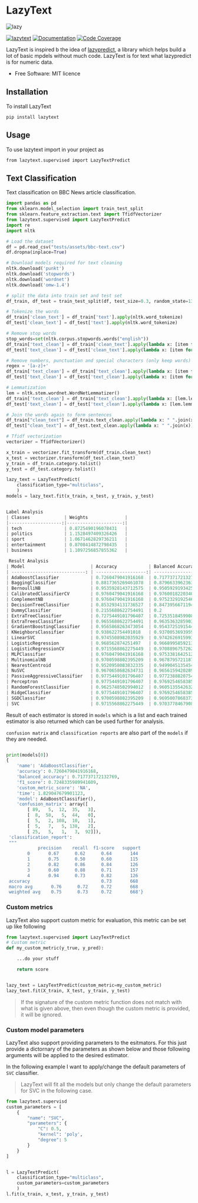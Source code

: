 # LazyText

![lazy](docs/sloth.png)


[![lazytext](https://github.com/jdvala/lazytext/actions/workflows/main.yml/badge.svg)](https://github.com/jdvala/lazytext/actions/workflows/main.yml)
[![Documentation](https://github.com/jdvala/lazytext/actions/workflows/pages/pages-build-deployment/badge.svg)](https://github.com/jdvala/lazytext/actions/workflows/pages/pages-build-deployment)
[![Code Coverage](https://codecov.io/gh/jdvala/lazytext/branch/master/graph/badge.svg)](https://codecov.io/gh/jdvala/lazytext)


LazyText is inspired b the idea of [lazypredict](https://github.com/shankarpandala/lazypredict), a library which helps build a lot of basic mpdels without much code. LazyText is for text what lazypredict is for numeric data.

* Free Software: MIT licence


## Installation

To install LazyText

`pip install lazytext`


## Usage

To use lazytext import in your project as

`from lazytext.supervised import LazyTextPredict`


## Text Classification

Text classification on BBC News article classification.

```python
import pandas as pd
from sklearn.model_selection import train_test_split
from sklearn.feature_extraction.text import TfidfVectorizer
from lazytext.supervised import LazyTextPredict
import re
import nltk

# Load the dataset
df = pd.read_csv("tests/assets/bbc-text.csv")
df.dropna(inplace=True)

# Download models required for text cleaning
nltk.download('punkt')
nltk.download('stopwords')
nltk.download('wordnet')
nltk.download('omw-1.4')

# split the data into train set and test set
df_train, df_test = train_test_split(df, test_size=0.3, random_state=13)

# Tokenize the words
df_train['clean_text'] = df_train['text'].apply(nltk.word_tokenize)
df_test['clean_text'] = df_test['text'].apply(nltk.word_tokenize)

# Remove stop words
stop_words=set(nltk.corpus.stopwords.words("english"))
df_train['text_clean'] = df_train['clean_text'].apply(lambda x: [item for item in x if item not in stop_words])
df_test['text_clean'] = df_test['clean_text'].apply(lambda x: [item for item in x if item not in stop_words])

# Remove numbers, punctuation and special characters (only keep words)
regex = '[a-z]+'
df_train['text_clean'] = df_train['text_clean'].apply(lambda x: [item for item in x if re.match(regex, item)])
df_test['text_clean'] = df_test['text_clean'].apply(lambda x: [item for item in x if re.match(regex, item)])

# Lemmatization
lem = nltk.stem.wordnet.WordNetLemmatizer()
df_train['text_clean'] = df_train['text_clean'].apply(lambda x: [lem.lemmatize(item, pos='v') for item in x])
df_test['text_clean'] = df_test['text_clean'].apply(lambda x: [lem.lemmatize(item, pos='v') for item in x])

# Join the words again to form sentences
df_train["clean_text"] = df_train.text_clean.apply(lambda x: " ".join(x))
df_test["clean_text"] = df_test.text_clean.apply(lambda x: " ".join(x))

# Tfidf vectorization
vectorizer = TfidfVectorizer()

x_train = vectorizer.fit_transform(df_train.clean_text)
x_test = vectorizer.transform(df_test.clean_text)
y_train = df_train.category.tolist()
y_test = df_test.category.tolist()

lazy_text = LazyTextPredict(
    classification_type="multiclass",
    )
models = lazy_text.fit(x_train, x_test, y_train, y_test)


Label Analysis
| Classes             | Weights              |
|--------------------:|---------------------:|
| tech                | 0.8725490196078431   |
| politics            | 1.1528497409326426   |
| sport               | 1.0671462829736211   |
| entertainment       | 0.8708414872798435   |
| business            | 1.1097256857855362   |

 Result Analysis
| Model                         | Accuracy            | Balanced Accuracy   | F1 Score            | Custom Metric Score | Time Taken          |
| ----------------------------: | -------------------:| -------------------:| -------------------:| -------------------:| -------------------:|
| AdaBoostClassifier            | 0.7260479041916168  | 0.717737172132769   | 0.7248335989941609  | NA                  | 1.829047679901123   |
| BaggingClassifier             | 0.8817365269461078  | 0.8796633962363677  | 0.8814695332332374  | NA                  | 3.5215072631835938  |
| BernoulliNB                   | 0.9535928143712575  | 0.9505929193425733  | 0.9533647387436917  | NA                  | 0.020041465759277344|
| CalibratedClassifierCV        | 0.9760479041916168  | 0.9760018220340847  | 0.9755904096436046  | NA                  | 0.4990670680999756  |
| ComplementNB                  | 0.9760479041916168  | 0.9752329192546583  | 0.9754237510855159  | NA                  | 0.013598203659057617|
| DecisionTreeClassifier        | 0.8532934131736527  | 0.8473956671194278  | 0.8496464898940103  | NA                  | 0.478792667388916   |
| DummyClassifier               | 0.2155688622754491  | 0.2                 | 0.07093596059113301 | NA                  | 0.008046865463256836|
| ExtraTreeClassifier           | 0.7275449101796407  | 0.7253518459908658  | 0.7255575847020816  | NA                  | 0.026398658752441406|
| ExtraTreesClassifier          | 0.9655688622754491  | 0.9635363285903302  | 0.9649837485086689  | NA                  | 1.6907336711883545  |
| GradientBoostingClassifier    | 0.9565868263473054  | 0.9543725191544354  | 0.9554606292723953  | NA                  | 39.16400766372681   |
| KNeighborsClassifier          | 0.938622754491018   | 0.9370053693959814  | 0.9367294513157219  | NA                  | 0.14803171157836914 |
| LinearSVC                     | 0.9745508982035929  | 0.974262691599302   | 0.9740343976103922  | NA                  | 0.10053229331970215 |
| LogisticRegression            | 0.968562874251497   | 0.9668995859213251  | 0.9678778814908909  | NA                  | 2.9565982818603516  |
| LogisticRegressionCV          | 0.9715568862275449  | 0.9708896757262861  | 0.971147482393915   | NA                  | 109.64091444015503  |
| MLPClassifier                 | 0.9760479041916168  | 0.9753381642512078  | 0.9752912960666735  | NA                  | 35.64296746253967   |
| MultinomialNB                 | 0.9700598802395209  | 0.9678795721187026  | 0.9689200656860745  | NA                  | 0.024427413940429688|
| NearestCentroid               | 0.9520958083832335  | 0.9499045135454718  | 0.9515097876015481  | NA                  | 0.024636268615722656|
| NuSVC                         | 0.9670658682634731  | 0.9656159420289855  | 0.9669719954040374  | NA                  | 8.287142515182495   |
| PassiveAggressiveClassifier   | 0.9775449101796407  | 0.9772388820754925  | 0.9770812340935414  | NA                  | 0.10332632064819336 |
| Perceptron                    | 0.9775449101796407  | 0.9769254658385094  | 0.9768161404324825  | NA                  | 0.07216000556945801 |
| RandomForestClassifier        | 0.9625748502994012  | 0.9605135542632081  | 0.9624462948504477  | NA                  | 1.2427525520324707  |
| RidgeClassifier               | 0.9775449101796407  | 0.9769254658385093  | 0.9769176825464448  | NA                  | 0.17272400856018066 |
| SGDClassifier                 | 0.9700598802395209  | 0.9695007868373973  | 0.969787370271274   | NA                  | 0.13134551048278809 |
| SVC                           | 0.9715568862275449  | 0.9703778467908902  | 0.9713021262026043  | NA                  | 8.388679027557373   |
```

Result of each estimator is stored in `models` which is a list and each trained estimator is also returned which can be used further for analysis.

`confusion matrix` and `classification reports` are also part of the `models` if they are needed.


```python

print(models[0])
{
    'name': 'AdaBoostClassifier',
    'accuracy': 0.7260479041916168,
    'balanced_accuracy': 0.717737172132769,
    'f1_score': 0.7248335989941609,
    'custom_metric_score': 'NA',
    'time': 1.829047679901123,
    'model': AdaBoostClassifier(),
    'confusion_matrix': array([
        [ 89,   5,  12,  35,   3],
        [  8,  58,   5,  44,   0],
        [  5,   2, 108,  10,   1],
        [  5,   7,   5, 138,   2],
        [ 25,   5,   1,   3,  92]]),
 'classification_report':
 """
            precision    recall  f1-score   support
        0       0.67      0.62      0.64       144
        1       0.75      0.50      0.60       115
        2       0.82      0.86      0.84       126
        3       0.60      0.88      0.71       157
        4       0.94      0.73      0.82       126
 accuracy                           0.73       668
 macro avg       0.76      0.72     0.72       668
 weighted avg    0.75      0.73     0.72       668'}


```

### Custom metrics
LazyText also support custom metric for evaluation, this metric can be set up like following

```python
from lazytext.supervised import LazyTextPredict
# Custom metric
def my_custom_metric(y_true, y_pred):

    ...do your stuff

    return score


lazy_text = LazyTextPredict(custom_metric=my_custom_metric)
lazy_text.fit(X_train, X_test, y_train, y_test)
```

> If the signature of the custom metric function does not match with what is given above, then even though the custom metric is provided, it will be ignored.

### Custom model parameters

LazyText also support providing parameters to the esitmators. For this just provide a dictornary of the parameters as shown below and those following arguments will be applied to the desired estimator.

In the following example I want to apply/change the default parameters of `SVC` classifier.

> LazyText will fit all the models but only change the default parameters for SVC in the following case.

```python
from lazytext.supervisd
custom_parameters = [
    {
        "name": "SVC",
        "parameters": {
            "C": 0.5,
            "kernel": 'poly',
            "degree": 5
        }
    }
]


l = LazyTextPredict(
    classification_type="multiclass",
    custom_parameters=custom_parameters
    )
l.fit(x_train, x_test, y_train, y_test)
```
